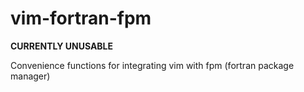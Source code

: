 # vim-fortran-fpm

**CURRENTLY UNUSABLE**

Convenience functions for integrating vim with fpm (fortran package manager)
